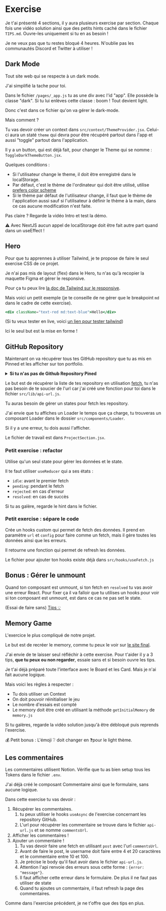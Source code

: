 # Exercise

Je t'ai présenté 4 sections, il y aura plusieurs exercise par section.
Chaque fois une vidéo solution ainsi que des petits hints caché dans le
fichier `TIPS.md`. Ouvre-les uniquement si tu en as besoin !

Je ne veux pas que tu restes bloqué 4 heures. N'oublie pas les communautés
Discord et Twitter à utiliser !

## Dark Mode

Tout site web qui se respecte à un dark mode.

J'ai simplifié la tache pour toi.

Dans le fichier `/pages/_app.js` tu as une div avec l'id "app". Elle possède
la classe "dark". Si tu lui enlèves cette classe : boom ! Tout devient light.

Donc c'est dans ce fichier qu'on va gérer le dark-mode.

Mais comment ?

Tu vas devoir créer un context dans `src/context/ThemeProvider.jsx`. Celui-ci
aura un staté `theme` qui devra pour être récupéré partout dans l'app et aussi
"toggle" partout dans l'application.

Il y a un button, qui est déjà fait, pour changer le Theme qui se nomme :
`ToggleDarkThemeButton.jsx`.

Quelques conditions : 
* Si l'utilisateur change le theme, il doit être enregistré dans le localStorage.
* Par défaut, c'est le thème de l'ordinateur qui doit être utilisé, utilise [prefers color scheme](https://developer.mozilla.org/fr/docs/Web/CSS/@media/prefers-color-scheme)
* Si le thème par défaut de l'utilisateur change, il faut que le thème de l'application aussi
sauf si l'utilisateur à définir le thème à la main, dans ce cas aucune modification n'est faite.

Pas claire ? Regarde la vidéo Intro et test la démo.

⚠️ Avec NextJS aucun appel de localStorage doit être fait autre part quand
dans un useEffect !

## Hero

Pour que tu apprennes à utiliser Tailwind, je te propose de faire
le seul exercise CSS de ce projet.

Je n'ai pas mis de layout (flex) dans le Hero, tu n'as qu'à recopier
la maquette Figma et gérer le responsive.

Pour ça tu peux lire [la doc de Tailwind sur le responsive](https://tailwindcss.com/docs/responsive-design).

Mais voici un petit exemple (je te conseille de ne gérer que le breakpoint `md`
dans le cadre de cette exercise).

```jsx
<div className="text-red md:text-blue">Hello</div>
```

(Si tu veux tester en live, voici [un lien pour tester tailwind](https://play.tailwindcss.com/LJrFJLhbhl))

Ici le seul but est la mise en forme !

## GitHub Repository

Maintenant on va récupérer tous tes GitHub repository que tu as mis en Pinned et
les afficher sur ton portfolio.

<details>
<summary><b>Si tu n'as pas de Github Repository Pined</b></summary>

Tu n'as qu'à en créer un nouveau
et push le projet que tu vois ici sur GitHub.

Pour ça tu peux aller dans [repo.new](https://repo.new) et crée un repository.

Prend l'URL git qui est associé à ton repository puis fais ses commandes dans ton terminal bash :

```bash
git remote remove origin
git remote add origin <url que tu as copié de ton repository>
git push --set-upstream origin master
```

Et maintenant tu peux te rendre ton profile Github, tu verras
une section vide "Pinned Repositories" avec un bouton "Customize your pin"
ou tu pourras rajouter ton repository.

</details>

Le but est de récupérer la liste de tes repository en utilisation [fetch](https://developer.mozilla.org/en-US/docs/Web/API/Fetch_API),
tu n'as pas besoin de te soucier de l'url car j'ai créé une fonction pour toi
dans le fichier `src/lib/api-url.js`.

Tu auras besoin de gérer un states pour fetch les repository.

J'ai envie que tu affiches un Loader le temps que ça charge, tu trouveras
un composant Loader dans le dossier `src/components/Loader`.

Si il y a une erreur, tu dois aussi l'afficher.

Le fichier de travail est dans `ProjectSection.jsx`.

### Petit exercise : refactor

Utilise qu'un seul state pour gérer les données et le state.

Il te faut utiliser `useReducer` qui a ses états : 
* `idle`: avant le premier fetch
* `pending`: pendant le fetch
* `rejected`: en cas d'erreur
* `resolved`: en cas de succès

Si tu as galère, regarde le hint dans le fichier. 

### Petit exercise : sépare le code

Crée un hooks custom qui permet de fetch des données. Il prend en paramètre
`url` et `config` pour faire comme un fetch, mais il gère toutes les données
ainsi que les erreurs.

Il retourne une fonction qui permet de refresh les données.

Le fichier pour ajouter ton hooks existe déjà dans `src/hooks/useFetch.js`

## Bonus : Gérer le unmount

Quand ton composant est unmount, si ton fetch en `resolved` tu vas avoir 
une erreur React.
Pour fixer ça il va falloir que tu utilises un hooks pour voir si ton composant
est unmount, est dans ce cas ne pas set le state.

(Essai de faire sans) [Tips 💡](https://usehooks-ts.com/react-hook/use-is-mounted)

## Memory Game

L'exercice le plus compliqué de notre projet.

Le but est de recréer le memory, comme tu peux le voir sur [le site final](TODO).

J'ai envie de te laisser seul réfléchir à cette exercise. Pour t'aider
il y a 3 tips, **que tu peux ou non regarder**, essaie sans et si besoin
ouvre les tips.

Je t'ai déjà préparé toute l'interface avec le Board et les Card.
Mais je n'ai fait aucune logique.

Mais voici les règles à respecter :
* Tu dois utiliser un Context
* On doit pouvoir réinitialiser le jeu
* Le nombre d'essais est compté
* Le memory doit être créé en utilisant la méthode `getInitialMemory` de `memory.js`

Si tu galères, regarde la vidéo solution jusqu'à être débloqué puis
reprends l'exercise.

💰 Petit bonus : L'émoji ❔ doit changer en ❓pour le light thème.

## Les commentaires

Les commentaires utilisent Notion. Vérifie que tu as bien setup
tous les Tokens dans le fichier `.env`.

J'ai déjà créé le composant Commentaire ainsi que le formulaire,
sans aucune logique.

Dans cette exercise tu vas devoir :
1. Récupérer les commentaires.
   1. tu peux utiliser le hooks `useAsync` de l'exercise concernant les repository GitHub. 
   2. L'url pour récupérer les commentaire se trouve dans le fichier `api-url.js` et se nomme `commentsUrl`.
2. Afficher les commentaires !
3. Ajouter un commentaire ! 
   1. Tu vas devoir faire une fetch en utilisant `post` avec l'url `commentsUrl`.
   2. Avant de faire le post, le username doit faire entre 4 et 20 caractères et le commentaire entre 10 et 100.
   2. Je précise le body qu'il faut avoir dans le fichier `api-url.js`. 
   3. Attention l'api renvoie des erreurs sous cette forme : `{error: "message"}`. 
   4. Il faut afficher cette erreur
   dans le formulaire. De plus il ne faut pas utiliser de state 
   5. Quand tu ajoutes un commentaire, il faut refresh la page des commentaires.

Comme dans l'exercise précédent, je ne t'offre que des tips en plus.
